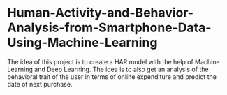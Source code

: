 # Human-Activity-and-Behavior-Analysis-from-Smartphone-Data-Using-Machine-Learning
The idea of this project is to create a HAR model with the help of Machine Learning and Deep Learning. The idea is to also get an analysis of the behavioral trait of the user in terms of online expenditure and predict the date of next purchase.
